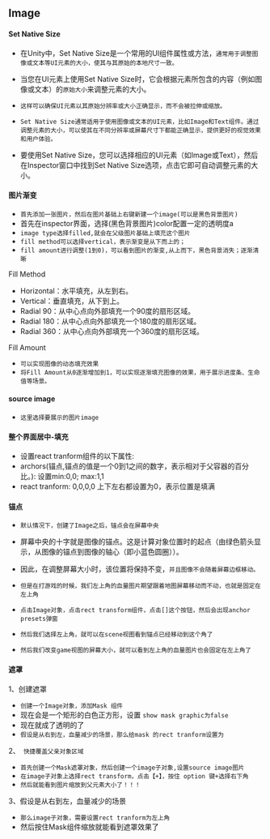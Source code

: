 ## Image


#### Set Native Size
* 在Unity中，Set Native Size是一个常用的UI组件属性或方法，`通常用于调整图像或文本等UI元素的大小，使其与其原始的本地尺寸一致。`
* 当您在UI元素上使用Set Native Size时，它会根据元素所包含的内容（例如图像或文本）的`原始大小`来调整元素的大小。
* `这样可以确保UI元素以其原始分辨率或大小正确显示，而不会被拉伸或缩放。`

* `Set Native Size通常适用于使用图像或文本的UI元素，比如Image和Text组件。通过调整元素的大小，可以使其在不同分辨率或屏幕尺寸下都能正确显示，提供更好的视觉效果和用户体验。`
* 要使用Set Native Size，您可以选择相应的UI元素（如Image或Text），然后在Inspector窗口中找到Set Native Size选项，点击它即可自动调整元素的大小。

#### 图片渐变
* `首先添加一张图片，然后在图片基础上右键新建一个image(可以是黑色背景图片)`
* 首先在inspector界面，选择(黑色背景图片)color配置一定的透明度a
* `image type选择filled,就会在父级图片基础上填充这个图片`
* `fill method可以选择vertical，表示渐变是从下而上的；`
* `fill amount进行调整(1到0)，可以看到图片的渐变,从上而下，黑色背景消失；逐渐清晰`

Fill Method
* Horizontal：水平填充，从左到右。
* Vertical：垂直填充，从下到上。
* Radial 90：从中心点向外部填充一个90度的扇形区域。
* Radial 180：从中心点向外部填充一个180度的扇形区域。
* Radial 360：从中心点向外部填充一个360度的扇形区域。

Fill Amount
* `可以实现图像的动态填充效果`
* `将Fill Amount从0逐渐增加到1，可以实现逐渐填充图像的效果，用于展示进度条、生命值等场景。`

#### source image
* `这里选择要展示的图片image`

#### 整个界面居中-填充
* 设置react tranform组件的以下属性:
* archors(锚点,锚点的值是一个0到1之间的数字，表示相对于父容器的百分比。): 设置min:0,0; max:1,1
* react tranform: 0,0,0,0 上下左右都设置为0，表示位置是填满

#### 锚点
* `默认情况下，创建了Image之后，锚点会在屏幕中央`
* 屏幕中央的十字就是图像的锚点。这是计算对象位置时的起点（由绿色箭头显示，从图像的锚点到图像的轴心（即小蓝色圆圈））。
* 因此，在调整屏幕大小时，该位置将保持不变，`并且图像不会随着屏幕边框移动。`

* `但是在打游戏的时候，我们左上角的血量图片期望跟着地图屏幕移动而不动，也就是固定在左上角`

* `点击Image对象，点击rect transform组件，点击[]这个按钮，然后会出现anchor presets弹窗`
* `然后我们选择左上角，就可以在scene视图看到锚点已经移动到这个角了`

* `然后我们改变game视图的屏幕大小，就可以看到左上角的血量图片也会固定在左上角了`

#### 遮罩
1、创建遮罩
* `创建一个Image对象，添加Mask 组件`
* 现在会是一个矩形的白色正方形，设置 `show mask graphic为false`
* 现在就成了透明的了
* `假设是从右到左，血量减少的场景，那么给mask 的rect tranform设置为`

2、` 快捷覆盖父亲对象区域`
* `首先创建一个Mask遮罩对象，然后创建一个image子对象,设置source image图片`
* `在image子对象上选择rect transform，点击【+】，按住 option 键+选择右下角`
* `然后就能看到图片缩放到父元素大小了！！！`

3、假设是从右到左，血量减少的场景
* `那么image子对象，需要设置rect tranform为左上角`
* 然后按住Mask组件缩放就能看到遮罩效果了


